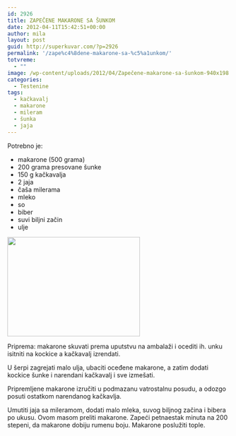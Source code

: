 ```yaml
---
id: 2926
title: ZAPEČENE MAKARONE SA ŠUNKOM
date: 2012-04-11T15:42:51+00:00
author: mila
layout: post
guid: http://superkuvar.com/?p=2926
permalink: '/zape%c4%8dene-makarone-sa-%c5%a1unkom/'
totvreme:
  - ""
image: /wp-content/uploads/2012/04/Zapečene-makarone-sa-šunkom-940x198.jpg
categories:
  - Testenine
tags:
  - kačkavalj
  - makarone
  - mileram
  - šunka
  - jaja
---
```

Potrebno je:

  * makarone (500 grama)
  * 200 grama presovane šunke
  * 150 g kačkavalja
  * 2 jaja
  * čaša milerama
  * mleko
  * so
  * biber
  * suvi biljni začin
  * ulje

<img class="alignnone size-medium wp-image-2927" title="Zapečene makarone sa šunkom" src="//superkuvar.com/wp-content/uploads/2012/04/Zape%C4%8Dene-makarone-sa-%C5%A1unkom-300x225.jpg" alt="" width="300" height="225" /> 

Priprema: makarone skuvati prema uputstvu na ambalaži i ocediti ih.  unku isitniti na kockice a kačkavalj izrendati.

U šerpi zagrejati malo ulja, ubaciti oceđene makarone, a zatim dodati kockice šunke i narendani kačkavalj i sve izmešati.

Pripremljene makarone izručiti u podmazanu vatrostalnu posudu, a odozgo posuti ostatkom narendanog kačkavlja.

Umutiti jaja sa mileramom, dodati malo mleka, suvog biljnog začina i bibera po ukusu. Ovom masom preliti makarone. Zapeći petnaestak minuta na 200 stepeni, da makarone dobiju rumenu boju. Makarone poslužiti tople.